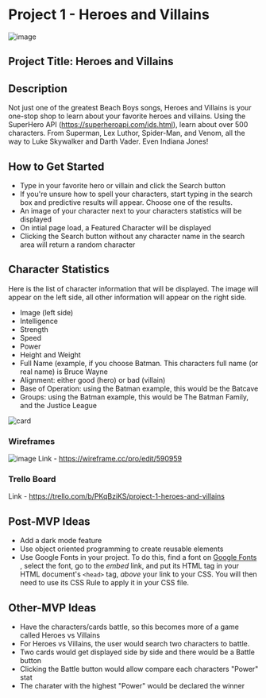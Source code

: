 # Project 1 -  Heroes and Villains

![image](http://www.philnyjaycees.org/uploads/7/4/5/4/7454972/heroes-and-villains_orig.jpeg)

## Project Title: Heroes and Villains

## Description
Not just one of the greatest Beach Boys songs, Heroes and Villains is your one-stop shop to learn about your favorite heroes and villains. Using the SuperHero API (https://superheroapi.com/ids.html), learn about over 500 characters. From Superman, Lex Luthor, Spider-Man, and Venom, all the way to Luke Skywalker and Darth Vader. Even Indiana Jones!

## How to Get Started
- Type in your favorite hero or villain and click the Search button
- If you're unsure how to spell your characters, start typing in the search box and predictive results will appear. Choose one of the results.
- An image of your character next to your characters statistics will be displayed
- On intial page load, a Featured Character will be displayed
- Clicking the Search button without any character name in the search area will return a random character

## Character Statistics
Here is the list of character information that will be displayed. The image will appear on the left side, all other information will appear on the right side. 
- Image (left side)
- Intelligence
- Strength
- Speed
- Power
- Height and Weight
- Full Name (example, if you choose Batman. This characters full name (or real name) is Bruce Wayne
- Alignment: either good (hero) or bad (villain)
- Base of Operation: using the Batman example, this would be the Batcave
- Groups: using the Batman example, this would be The Batman Family, and the Justice League 

![card](http://4.bp.blogspot.com/-TAI9vTxZCSE/VXNdWq9Q9uI/AAAAAAAACCA/D7PTMtbb1sA/s1600/Captain%2BAmerica%2B1990%2BCard.jpg)

### Wireframes
![image](https://i.imgur.com/uwteaEk.png)
Link - https://wireframe.cc/pro/edit/590959

### Trello Board
Link - https://trello.com/b/PKqBziKS/project-1-heroes-and-villains

## Post-MVP Ideas
- Add a dark mode feature
- Use object oriented programming to create reusable elements
- Use Google Fonts in your project. To do this, find a font on [Google Fonts](https://fonts.google.com/) , select the font, go to the *embed* link, and put its HTML tag in your HTML document's `<head>` tag, *above* your link to your CSS. You will then need to use its CSS Rule to apply it in your CSS file.

## Other-MVP Ideas
- Have the characters/cards battle, so this becomes more of a game called Heroes vs Villains
- For Heroes vs Villains, the user would search two characters to battle. 
- Two cards would get displayed side by side and there would be a Battle button
- Clicking the Battle button would allow compare each characters "Power" stat
- The charater with the highest "Power" would be declared the winner

